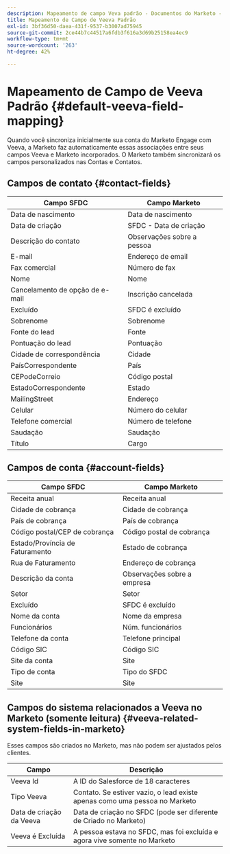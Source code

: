 ```yaml
---
description: Mapeamento de campo Veva padrão - Documentos do Marketo - Documentação do produto
title: Mapeamento de Campo de Veeva Padrão
exl-id: 3bf36d50-daea-431f-9537-b3007ad75945
source-git-commit: 2ce44b7c44517a6fdb3f616a3d69b25158ea4ec9
workflow-type: tm+mt
source-wordcount: '263'
ht-degree: 42%

---
```


# Mapeamento de Campo de Veeva Padrão {#default-veeva-field-mapping}

Quando você sincroniza inicialmente sua conta do Marketo Engage com Veeva, a Marketo faz automaticamente essas associações entre seus campos Veeva e Marketo incorporados. O Marketo também sincronizará os campos personalizados nas Contas e Contatos.

## Campos de contato {#contact-fields}

<table>
  <colgroup>
    <col/>
    <col/>
  </colgroup>
  <thead>
    <tr>
      <th>Campo SFDC</th>
      <th>Campo Marketo</th>
    </tr>
  </thead>
  <tbody>
    <tr>
      <td>Data de nascimento</td>
      <td>Data de nascimento</td>
    </tr>
    <tr>
      <td>Data de criação</td>
      <td>SFDC - Data de criação</td>
    </tr>
    <tr>
      <td>Descrição do contato</td>
      <td>Observações sobre a pessoa</td>
    </tr>
    <tr>
      <td>E-mail</td>
      <td>Endereço de email</td>
    </tr>
    <tr>
      <td>Fax comercial</td>
      <td>Número de fax</td>
    </tr>
    <tr>
      <td>Nome</td>
      <td>Nome</td>
    </tr>
    <tr>
      <td>Cancelamento de opção de e-mail</td>
      <td>Inscrição cancelada</td>
    </tr>
    <tr>
      <td>Excluído</td>
      <td>SFDC é excluído</td>
    </tr>
    <tr>
      <td>Sobrenome</td>
      <td>Sobrenome</td>
    </tr>
    <tr>
      <td>Fonte do lead</td>
      <td>Fonte</td>
    </tr>
    <tr>
      <td>Pontuação do lead</td>
      <td>Pontuação</td>
    </tr>
    <tr>
      <td>Cidade de correspondência</td>
      <td>Cidade</td>
    </tr>
    <tr>
      <td>PaísCorrespondente</td>
      <td>País</td>
    </tr>
    <tr>
      <td>CEPodeCorreio</td>
      <td>Código postal</td>
    </tr>
    <tr>
      <td>EstadoCorrespondente</td>
      <td>Estado</td>
    </tr>
    <tr>
      <td>MailingStreet</td>
      <td>Endereço</td>
    </tr>
    <tr>
      <td>Celular</td>
      <td>Número do celular</td>
    </tr>
    <tr>
      <td>Telefone comercial</td>
      <td>Número de telefone</td>
    </tr>
    <tr>
      <td>Saudação</td>
      <td>Saudação</td>
    </tr>
    <tr>
      <td>Título</td>
      <td>Cargo</td>
    </tr>
  </tbody>
</table>

## Campos de conta {#account-fields}

<table>
  <colgroup>
    <col/>
    <col/>
  </colgroup>
  <thead>
    <tr>
      <th>Campo SFDC</th>
      <th>Campo Marketo</th>
    </tr>
  </thead>
  <tbody>
    <tr>
      <td>Receita anual</td>
      <td>Receita anual</td>
    </tr>
    <tr>
      <td>Cidade de cobrança</td>
      <td>Cidade de cobrança</td>
    </tr>
    <tr>
      <td>País de cobrança</td>
      <td>País de cobrança</td>
    </tr>
    <tr>
      <td>Código postal/CEP de cobrança</td>
      <td>Código postal de cobrança</td>
    </tr>
    <tr>
      <td>Estado/Província de Faturamento</td>
      <td>Estado de cobrança</td>
    </tr>
    <tr>
      <td>Rua de Faturamento</td>
      <td>Endereço de cobrança</td>
    </tr>
    <tr>
      <td>Descrição da conta</td>
      <td>Observações sobre a empresa</td>
    </tr>
    <tr>
      <td>Setor</td>
      <td>Setor</td>
    </tr>
    <tr>
      <td>Excluído</td>
      <td>SFDC é excluído</td>
    </tr>
    <tr>
      <td>Nome da conta</td>
      <td>Nome da empresa</td>
    </tr>
    <tr>
      <td>Funcionários</td>
      <td>Núm. funcionários</td>
    </tr>
    <tr>
      <td>Telefone da conta</td>
      <td>Telefone principal</td>
    </tr>
    <tr>
      <td>Código SIC</td>
      <td>Código SIC</td>
    </tr>
    <tr>
      <td>Site da conta</td>
      <td>Site</td>
    </tr>
    <tr>
      <td>Tipo de conta</td>
      <td>Tipo do SFDC</td>
    </tr>
    <tr>
      <td>Site</td>
      <td>Site</td>
    </tr>
  </tbody>
</table>

## Campos do sistema relacionados a Veeva no Marketo (somente leitura) {#veeva-related-system-fields-in-marketo}

Esses campos são criados no Marketo, mas não podem ser ajustados pelos clientes.

<table>
  <colgroup>
    <col/>
    <col/>
  </colgroup>
  <thead>
    <tr>
      <th>Campo</th>
      <th>Descrição</th>
    </tr>
  </thead>
  <tbody>
    <tr>
      <td>Veeva Id</td>
      <td>A ID do Salesforce de 18 caracteres</td>
    </tr>
    <tr>
      <td>Tipo Veeva</td>
      <td>Contato. Se estiver vazio, o lead existe apenas como uma pessoa no Marketo</td>
    </tr>
    <tr>
      <td>Data de criação da Veeva</td>
      <td>Data de criação no SFDC (pode ser diferente de Criado no Marketo)</td>
    </tr>
    <tr>
      <td>Veeva é Excluída</td>
      <td>A pessoa estava no SFDC, mas foi excluída e agora vive somente no Marketo</td>
    </tr>
  </tbody>
</table>
